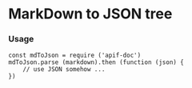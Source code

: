 # MarkDown to JSON tree

### Usage

```
const mdToJson = require ('apif-doc')
mdToJson.parse (markdown).then (function (json) {
    // use JSON somehow ...
})
```
